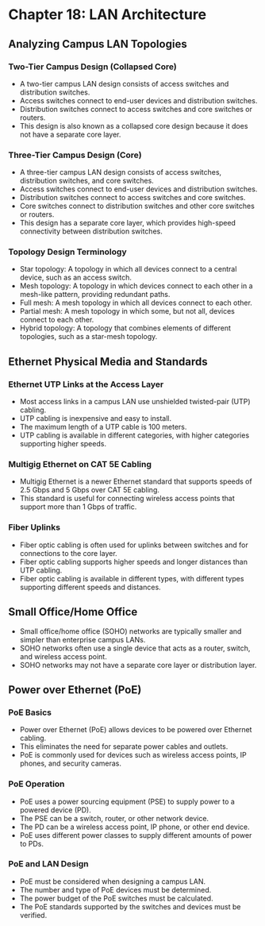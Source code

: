# Chapter 18: LAN Architecture

## Analyzing Campus LAN Topologies

### Two-Tier Campus Design (Collapsed Core)

*   A two-tier campus LAN design consists of access switches and distribution switches.
*   Access switches connect to end-user devices and distribution switches.
*   Distribution switches connect to access switches and core switches or routers.
*   This design is also known as a collapsed core design because it does not have a separate core layer.

### Three-Tier Campus Design (Core)

*   A three-tier campus LAN design consists of access switches, distribution switches, and core switches.
*   Access switches connect to end-user devices and distribution switches.
*   Distribution switches connect to access switches and core switches.
*   Core switches connect to distribution switches and other core switches or routers.
*   This design has a separate core layer, which provides high-speed connectivity between distribution switches.

### Topology Design Terminology

*   Star topology: A topology in which all devices connect to a central device, such as an access switch.
*   Mesh topology: A topology in which devices connect to each other in a mesh-like pattern, providing redundant paths.
*   Full mesh: A mesh topology in which all devices connect to each other.
*   Partial mesh: A mesh topology in which some, but not all, devices connect to each other.
*   Hybrid topology: A topology that combines elements of different topologies, such as a star-mesh topology.

## Ethernet Physical Media and Standards

### Ethernet UTP Links at the Access Layer

*   Most access links in a campus LAN use unshielded twisted-pair (UTP) cabling.
*   UTP cabling is inexpensive and easy to install.
*   The maximum length of a UTP cable is 100 meters.
*   UTP cabling is available in different categories, with higher categories supporting higher speeds.

### Multigig Ethernet on CAT 5E Cabling

*   Multigig Ethernet is a newer Ethernet standard that supports speeds of 2.5 Gbps and 5 Gbps over CAT 5E cabling.
*   This standard is useful for connecting wireless access points that support more than 1 Gbps of traffic.

### Fiber Uplinks

*   Fiber optic cabling is often used for uplinks between switches and for connections to the core layer.
*   Fiber optic cabling supports higher speeds and longer distances than UTP cabling.
*   Fiber optic cabling is available in different types, with different types supporting different speeds and distances.

## Small Office/Home Office

*   Small office/home office (SOHO) networks are typically smaller and simpler than enterprise campus LANs.
*   SOHO networks often use a single device that acts as a router, switch, and wireless access point.
*   SOHO networks may not have a separate core layer or distribution layer.

## Power over Ethernet (PoE)

### PoE Basics

*   Power over Ethernet (PoE) allows devices to be powered over Ethernet cabling.
*   This eliminates the need for separate power cables and outlets.
*   PoE is commonly used for devices such as wireless access points, IP phones, and security cameras.

### PoE Operation

*   PoE uses a power sourcing equipment (PSE) to supply power to a powered device (PD).
*   The PSE can be a switch, router, or other network device.
*   The PD can be a wireless access point, IP phone, or other end device.
*   PoE uses different power classes to supply different amounts of power to PDs.

### PoE and LAN Design

*   PoE must be considered when designing a campus LAN.
*   The number and type of PoE devices must be determined.
*   The power budget of the PoE switches must be calculated.
*   The PoE standards supported by the switches and devices must be verified.
